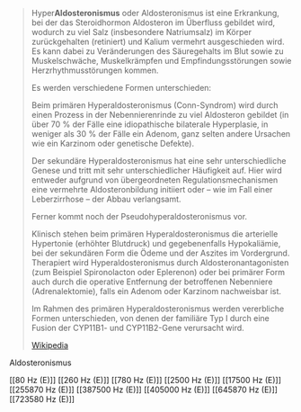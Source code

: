 > Hyper**Aldosteronismus** oder Aldosteronismus ist eine Erkrankung, bei der das Steroidhormon Aldosteron im Überfluss gebildet wird, wodurch zu viel Salz (insbesondere Natriumsalz) im Körper zurückgehalten (retiniert) und Kalium vermehrt ausgeschieden wird. Es kann dabei zu Veränderungen des Säuregehalts im Blut sowie zu Muskelschwäche, Muskelkrämpfen und Empfindungsstörungen sowie Herzrhythmusstörungen kommen.
>
> Es werden verschiedene Formen unterschieden:
>
> Beim primären Hyperaldosteronismus (Conn-Syndrom) wird durch einen Prozess in der Nebennierenrinde zu viel Aldosteron gebildet (in über 70 % der Fälle eine idiopathische bilaterale Hyperplasie, in weniger als 30 % der Fälle ein Adenom, ganz selten andere Ursachen wie ein Karzinom oder genetische Defekte). 
>
> Der sekundäre Hyperaldosteronismus hat eine sehr unterschiedliche Genese und tritt mit sehr unterschiedlicher Häufigkeit auf. Hier wird entweder aufgrund von übergeordneten Regulationsmechanismen eine vermehrte Aldosteronbildung initiiert oder – wie im Fall einer Leberzirrhose – der Abbau verlangsamt.
>
> Ferner kommt noch der Pseudohyperaldosteronismus vor.
>
> Klinisch stehen beim primären Hyperaldosteronismus die arterielle Hypertonie (erhöhter Blutdruck) und gegebenenfalls Hypokaliämie, bei der sekundären Form die Ödeme und der Aszites im Vordergrund. Therapiert wird Hyperaldosteronismus durch Aldosteronantagonisten (zum Beispiel Spironolacton oder Eplerenon) oder bei primärer Form auch durch die operative Entfernung der betroffenen Nebenniere (Adrenalektomie), falls ein Adenom oder Karzinom nachweisbar ist.
>
> Im Rahmen des primären Hyperaldosteronismus werden vererbliche Formen unterschieden, von denen der familiäre Typ I durch eine Fusion der CYP11B1- und CYP11B2-Gene verursacht wird.
>
> [Wikipedia](https://de.wikipedia.org/wiki/Hyperaldosteronismus)

Aldosteronismus

[[80 Hz (E)]]
[[260 Hz (E)]]
[[780 Hz (E)]]
[[2500 Hz (E)]]
[[17500 Hz (E)]]
[[255870 Hz (E)]]
[[387500 Hz (E)]]
[[405000 Hz (E)]]
[[645870 Hz (E)]]
[[723580 Hz (E)]]